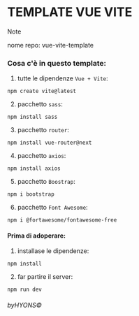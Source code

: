 # TEMPLATE VUE VITE

> [!NOTE]
>
> nome repo: vue-vite-template

### Cosa c'è in questo template:
1. tutte le dipendenze `Vue + Vite`:
```
npm create vite@latest
```

2. pacchetto `sass`:
```
npm install sass
```

3. pacchetto `router`:
```
npm install vue-router@next
```

4. pacchetto `axios`:
```
npm install axios
```

5. pacchetto `Boostrap`:
```
npm i bootstrap
```

6. pacchetto `Font Awesome`:
```
npm i @fortawesome/fontawesome-free
```

#### Prima di adoperare:

1. installase le dipendenze:
```
npm install
```

2. far partire il server:
```
npm run dev
```


###### byHYONS©